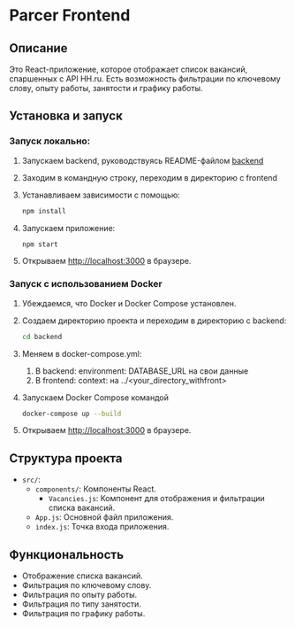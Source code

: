 # Parcer Frontend

## Описание

Это React-приложение, которое отображает список вакансий, спаршенных с API HH.ru. Есть возможность фильтрации по ключевому слову, опыту работы, занятости и графику работы.

## Установка и запуск

### Запуск локально:
1. Запускаем backend, руководствуясь README-файлом [backend](https://github.com/danrechi/Rechitsky_BVT2203_back)
2. Заходим в командную строку, переходим в директорию с frontend
3. Устанавливаем зависимости с помощью:
    ```bash
    npm install
    ```
4. Запускаем приложение:
    ```bash
    npm start
    ```

5. Открываем [http://localhost:3000](http://localhost:3000) в браузере.

### Запуск с использованием Docker

1. Убеждаемся, что Docker и Docker Compose установлен.
2. Создаем директорию проекта и переходим в директорию с backend:
    ```bash
    cd backend
    ```
3. Меняем в docker-compose.yml:
   1) В backend: environment: DATABASE_URL на свои данные
   2) В frontend: context: на ../<your_directory_withfront>

4. Запускаем Docker Compose командой
    ```bash
    docker-compose up --build
    ```
5. Открываем [http://localhost:3000](http://localhost:3000) в браузере.

## Структура проекта

- `src/`:
  - `components/`: Компоненты React.
    - `Vacancies.js`: Компонент для отображения и фильтрации списка вакансий.
  - `App.js`: Основной файл приложения.
  - `index.js`: Точка входа приложения.

## Функциональность

- Отображение списка вакансий.
- Фильтрация по ключевому слову.
- Фильтрация по опыту работы.
- Фильтрация по типу занятости.
- Фильтрация по графику работы.

